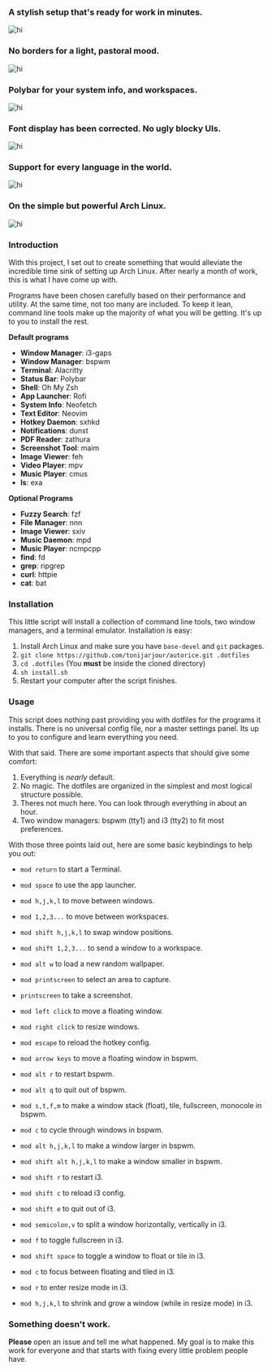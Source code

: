 ### A stylish setup that's ready for work in minutes.
![hi](previews/desktop.png)

### No borders for a light, pastoral mood.
![hi](previews/minimal.png)

### Polybar for your system info, and workspaces.
![hi](previews/polybar.png)

### Font display has been corrected. No ugly blocky UIs.
![hi](previews/fonts.png)

### Support for every language in the world.
![hi](previews/languages.png)

### On the simple but powerful Arch Linux.
![hi](previews/arch.png)


### Introduction 

With this project, I set out to create something that would alleviate the incredible time sink of setting up Arch Linux. After nearly a month of work, this is what I have come up with. 

Programs have been chosen carefully based on their performance and utility. At the same time, not too many are included. To keep it lean, command line tools make up the majority of what you will be getting. It's up to you to install the rest. 

**Default programs**

* **Window Manager**: i3-gaps
* **Window Manager**: bspwm
* **Terminal**: Alacritty
* **Status Bar**: Polybar
* **Shell**: Oh My Zsh 
* **App Launcher**: Rofi
* **System Info**: Neofetch
* **Text Editor**: Neovim
* **Hotkey Daemon**: sxhkd
* **Notifications**: dunst
* **PDF Reader**: zathura
* **Screenshot Tool**: maim
* **Image Viewer**: feh
* **Video Player**: mpv
* **Music Player**: cmus
* **ls**: exa 

**Optional Programs**

* **Fuzzy Search**: fzf
* **File Manager**: nnn
* **Image Viewer**: sxiv
* **Music Daemon**: mpd
* **Music Player**: ncmpcpp
* **find**: fd
* **grep**: ripgrep
* **curl**: httpie
* **cat**: bat

### Installation

This little script will install a collection of command line tools, two window managers, and a terminal emulator. Installation is easy:

1. Install Arch Linux and make sure you have `base-devel` and `git` packages.
2. `git clone https://github.com/tonijarjour/autorice.git .dotfiles`
3. `cd .dotfiles` (You **must** be inside the cloned directory)
4. `sh install.sh`
5. Restart your computer after the script finishes.

### Usage

This script does nothing past providing you with dotfiles for the programs it installs. There is no universal config file, nor a master settings panel. Its up to you to configure and learn everything you need.

With that said. There are some important aspects that should give some comfort:

1. Everything is *nearly* default. 
2. No magic. The dotfiles are organized in the simplest and most logical structure possible. 
3. Theres not much here. You can look through everything in about an hour. 
4. Two window managers: bspwm (tty1) and i3 (tty2) to fit most preferences. 

With those three points laid out, here are some basic keybindings to help you out:

* `mod return` to start a Terminal.
* `mod space` to use the app launcher.
* `mod h,j,k,l` to move between windows.
* `mod 1,2,3...` to move between workspaces.
* `mod shift h,j,k,l` to swap window positions.
* `mod shift 1,2,3...` to send a window to a workspace.
* `mod alt w` to load a new random wallpaper.
* `mod printscreen` to select an area to capture. 
* `printscreen` to take a screenshot.
* `mod left click` to move a floating window.
* `mod right click` to resize windows.
* `mod escape` to reload the hotkey config.

* `mod arrow keys` to move a floating window in bspwm.
* `mod alt r` to restart bspwm.
* `mod alt q` to quit out of bspwm.
* `mod s,t,f,m` to make a window stack (float), tile, fullscreen, monocole in bspwm.
* `mod c` to cycle through windows in bspwm.
* `mod alt h,j,k,l` to make a window larger in bspwm.
* `mod shift alt h,j,k,l` to make a window smaller in bspwm.

* `mod shift r` to restart i3.
* `mod shift c` to reload i3 config.
* `mod shift e` to quit out of i3.
* `mod semicolon,v` to split a window horizontally, vertically in i3.
* `mod f` to toggle fullscreen in i3.
* `mod shift space` to toggle a window to float or tile in i3.
* `mod c` to focus between floating and tiled in i3.
* `mod r` to enter resize mode in i3.
* `mod h,j,k,l` to shrink and grow a window (while in resize mode) in i3.

### Something doesn't work. 

**Please** open an issue and tell me what happened. My goal is to make this work for everyone and that starts with fixing every little problem people have.

